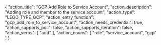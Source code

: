 {
    "action_title": "GCP Add Role to Service Account",
    "action_description": "Adding role and member to the service account",
    "action_type": "LEGO_TYPE_GCP",
    "action_entry_function": "gcp_add_role_to_service_account",
    "action_needs_credential": true,
    "action_supports_poll": false,
    "action_supports_iteration": false,
    "action_verbs": [
    "add"
    ],
    "action_nouns": [
    "role",
    "service_account",
    "gcp"
    ]
}